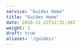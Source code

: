 ```yaml
---
service: "Guides Home"
title: "Guides Home"
date: 2018-11-22T12:31:10Z
weight: 1
draft: true
aliases: '/guides/'
---
```

